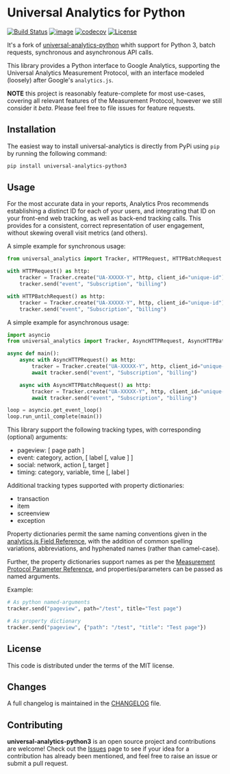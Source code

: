 # Universal Analytics for Python

[![Build Status](https://travis-ci.com/dmvass/universal-analytics-python3.svg?branch=master)](https://travis-ci.com/dmvass/universal-analytics-python3)
[![image](https://img.shields.io/pypi/v/universal-analytics-python3.svg)](https://pypi.python.org/pypi/universal-analytics-python3)
[![codecov](https://codecov.io/gh/dmvass/universal-analytics-python3/branch/master/graph/badge.svg)](https://codecov.io/gh/dmvass/universal-analytics-python3)
[![License](https://img.shields.io/badge/license-MIT-blue.svg)](https://github.com/dmvass/universal-analytics-python3/blob/master/LICENSE)

It's a fork of [universal-analytics-python](https://github.com/adswerve/universal-analytics-python)
whith support for Python 3, batch requests, synchronous and asynchronous API calls.

This library provides a Python interface to Google Analytics, supporting the
Universal Analytics Measurement Protocol, with an interface modeled (loosely)
after Google's `analytics.js`.

**NOTE** this project is reasonably feature-complete for most use-cases, covering
all relevant features of the Measurement Protocol, however we still consider it
_beta_. Please feel free to file issues for feature requests.

## Installation

The easiest way to install universal-analytics is directly from PyPi using `pip`
by running the following command:

```bash
pip install universal-analytics-python3
```

## Usage

For the most accurate data in your reports, Analytics Pros recommends establishing
a distinct ID for each of your users, and integrating that ID on your front-end web
tracking, as well as back-end tracking calls. This provides for a consistent, correct
representation of user engagement, without skewing overall visit metrics (and others).

A simple example for synchronous usage:

```python
from universal_analytics import Tracker, HTTPRequest, HTTPBatchRequest

with HTTPRequest() as http:
    tracker = Tracker.create("UA-XXXXX-Y", http, client_id="unique-id")
    tracker.send("event", "Subscription", "billing")

with HTTPBatchRequest() as http:
    tracker = Tracker.create("UA-XXXXX-Y", http, client_id="unique-id")
    tracker.send("event", "Subscription", "billing")
```

A simple example for asynchronous usage:

```python
import asyncio
from universal_analytics import Tracker, AsyncHTTPRequest, AsyncHTTPBatchRequest

async def main():
    async with AsyncHTTPRequest() as http:
        tracker = Tracker.create("UA-XXXXX-Y", http, client_id="unique-id")
        await tracker.send("event", "Subscription", "billing")

    async with AsyncHTTPBatchRequest() as http:
        tracker = Tracker.create("UA-XXXXX-Y", http, client_id="unique-id")
        await tracker.send("event", "Subscription", "billing")

loop = asyncio.get_event_loop()
loop.run_until_complete(main())
```

This library support the following tracking types, with corresponding (optional) arguments:

* pageview: [ page path ]
* event: category, action, [ label [, value ] ]
* social: network, action [, target ]
* timing: category, variable, time [, label ]

Additional tracking types supported with property dictionaries:

* transaction
* item
* screenview
* exception

Property dictionaries permit the same naming conventions given in the [analytics.js Field Reference](https://developers.google.com/analytics/devguides/collection/analyticsjs/field-reference),
with the addition of common spelling variations, abbreviations, and hyphenated names
(rather than camel-case).

Further, the property dictionaries support names as per the [Measurement Protocol Parameter Reference](https://developers.google.com/analytics/devguides/collection/protocol/v1/parameters),
and properties/parameters can be passed as named arguments.

Example:

```python
# As python named-arguments
tracker.send("pageview", path="/test", title="Test page")

# As property dictionary
tracker.send("pageview", {"path": "/test", "title": "Test page"})
```

## License

This code is distributed under the terms of the MIT license.

## Changes

A full changelog is maintained in the [CHANGELOG](https://github.com/dmvass/universal-analytics-python3/blob/master/CHANGELOG.md) file.

## Contributing

**universal-analytics-python3** is an open source project and contributions are
welcome! Check out the [Issues](https://github.com/dmvass/universal-analytics-python3/issues)
page to see if your idea for a contribution has already been mentioned, and feel
free to raise an issue or submit a pull request.
